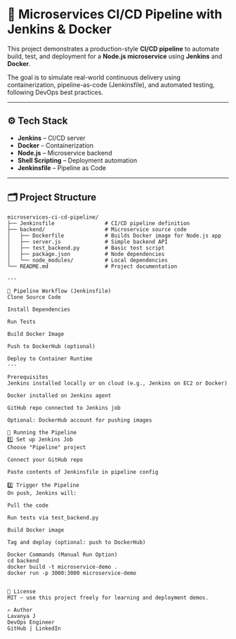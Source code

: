 
# 🚀 Microservices CI/CD Pipeline with Jenkins & Docker

This project demonstrates a production-style **CI/CD pipeline** to automate build, test, and deployment for a **Node.js microservice** using **Jenkins** and **Docker**.

The goal is to simulate real-world continuous delivery using containerization, pipeline-as-code (Jenkinsfile), and automated testing, following DevOps best practices.

---

## ⚙️ Tech Stack

- **Jenkins** – CI/CD server
- **Docker** – Containerization
- **Node.js** – Microservice backend
- **Shell Scripting** – Deployment automation
- **Jenkinsfile** – Pipeline as Code

---

## 🗂️ Project Structure

```plaintext
microservices-ci-cd-pipeline/
├── Jenkinsfile                # CI/CD pipeline definition
├── backend/                   # Microservice source code
│   ├── Dockerfile             # Builds Docker image for Node.js app
│   ├── server.js              # Simple backend API
│   ├── test_backend.py        # Basic test script
│   ├── package.json           # Node dependencies
│   └── node_modules/          # Local dependencies
└── README.md                  # Project documentation

---

🚀 Pipeline Workflow (Jenkinsfile)
Clone Source Code

Install Dependencies

Run Tests

Build Docker Image

Push to DockerHub (optional)

Deploy to Container Runtime
---

Prerequisites
Jenkins installed locally or on cloud (e.g., Jenkins on EC2 or Docker)

Docker installed on Jenkins agent

GitHub repo connected to Jenkins job

Optional: DockerHub account for pushing images

🧪 Running the Pipeline
1️⃣ Set up Jenkins Job
Choose "Pipeline" project

Connect your GitHub repo

Paste contents of Jenkinsfile in pipeline config

2️⃣ Trigger the Pipeline
On push, Jenkins will:

Pull the code

Run tests via test_backend.py

Build Docker image

Tag and deploy (optional: push to DockerHub)

Docker Commands (Manual Run Option)
cd backend
docker build -t microservice-demo .
docker run -p 3000:3000 microservice-demo


📜 License
MIT — use this project freely for learning and deployment demos.

✍️ Author
Lavanya J
DevOps Engineer
GitHub | LinkedIn

